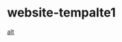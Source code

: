 # website-tempalte1

[alt](https://raw.githubusercontent.com/WaledKamal/website-tempalte1/main/leon-psd-agency-template-312.png)
